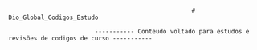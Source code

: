                                                        # Dio_Global_Codigos_Estudo

                            ----------- Conteudo voltado para estudos e revisões de codigos de curso -----------
        

